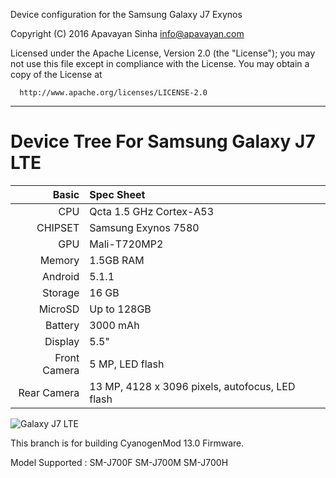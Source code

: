 Device configuration for the Samsung Galaxy J7 Exynos

Copyright (C) 2016 Apavayan Sinha <info@apavayan.com>

 Licensed under the Apache License, Version 2.0 (the "License");
 you may not use this file except in compliance with the License.
 You may obtain a copy of the License at

      http://www.apache.org/licenses/LICENSE-2.0

------------------------------------------------------------------

Device Tree For Samsung Galaxy J7 LTE
===================================== 

Basic   | Spec Sheet
-------:|:-------------------------
CPU     | Qcta 1.5 GHz Cortex-A53
CHIPSET | Samsung Exynos 7580
GPU     | Mali-T720MP2
Memory  | 1.5GB RAM
Android | 5.1.1
Storage | 16 GB
MicroSD | Up to 128GB
Battery | 3000 mAh
Display | 5.5"
Front Camera  | 5 MP, LED flash
Rear Camera  | 13 MP,  4128 x 3096 pixels, autofocus, LED flash


![Galaxy J7 LTE](http://cdn2.gsmarena.com/vv/pics/samsung/samsung-galaxy-j7-j700f-1.jpg "Galaxy J7 LTE")

This branch is for building CyanogenMod 13.0 Firmware.


Model Supported : SM-J700F SM-J700M SM-J700H
